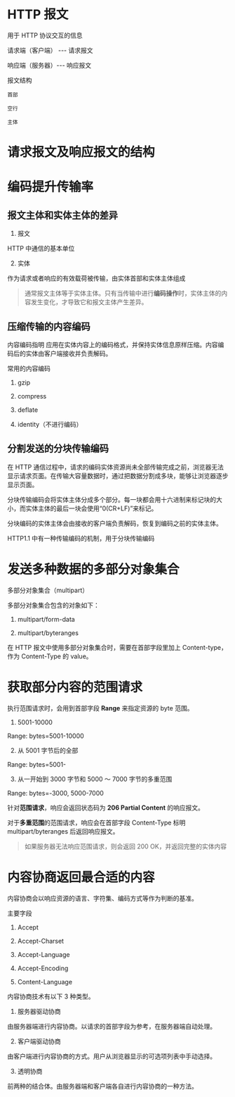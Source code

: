 # HTTP 报文

用于 HTTP 协议交互的信息

请求端（客户端） --- 请求报文

响应端（服务器）--- 响应报文

报文结构

```
首部

空行

主体
```

# 请求报文及响应报文的结构

# 编码提升传输率

## 报文主体和实体主体的差异

1. 报文

HTTP 中通信的基本单位

2. 实体

作为请求或者响应的有效载荷被传输，由实体首部和实体主体组成

> 通常报文主体等于实体主体。只有当传输中进行**编码操作**时，实体主体的内容发生变化，才导致它和报文主体产生差异。

## 压缩传输的内容编码

内容编码指明 应用在实体内容上的编码格式，并保持实体信息原样压缩。内容编码后的实体由客户端接收并负责解码。

常用的内容编码

1. gzip

2. compress

3. deflate

4. identity（不进行编码）

## 分割发送的分块传输编码

在 HTTP 通信过程中，请求的编码实体资源尚未全部传输完成之前，浏览器无法显示请求页面。在传输大容量数据时，通过把数据分割成多块，能够让浏览器逐步显示页面。

分块传输编码会将实体主体分成多个部分。每一块都会用十六进制来标记块的大小，而实体主体的最后一块会使用“0(CR+LF)”来标记。

分块编码的实体主体会由接收的客户端负责解码，恢复到编码之前的实体主体。

HTTP1.1 中有一种传输编码的机制，用于分块传输编码

# 发送多种数据的多部分对象集合

多部分对象集合（multipart）

多部分对象集合包含的对象如下：

1. multipart/form-data

2. multipart/byteranges

在 HTTP 报文中使用多部分对象集合时，需要在首部字段里加上 Content-type，作为 Content-Type 的 value。

# 获取部分内容的范围请求

执行范围请求时，会用到首部字段 **Range** 来指定资源的 byte 范围。

1. 5001-10000

Range: bytes=5001-10000

2. 从 5001 字节后的全部

Range: bytes=5001-

3. 从一开始到 3000 字节和 5000 ～ 7000 字节的多重范围

Range: bytes=-3000, 5000-7000

针对**范围请求**，响应会返回状态码为 **206 Partial Content** 的响应报文。

对于**多重范围**的范围请求，响应会在首部字段 Content-Type 标明 multipart/byteranges 后返回响应报文。

> 如果服务器无法响应范围请求，则会返回 200 OK，并返回完整的实体内容

# 内容协商返回最合适的内容

内容协商会以响应资源的语言、字符集、编码方式等作为判断的基准。

主要字段

1. Accept

2. Accept-Charset

3. Accept-Language

4. Accept-Encoding

5. Content-Language

内容协商技术有以下 3 种类型。

1. 服务器驱动协商

由服务器端进行内容协商。以请求的首部字段为参考，在服务器端自动处理。

2. 客户端驱动协商

由客户端进行内容协商的方式。用户从浏览器显示的可选项列表中手动选择。

3. 透明协商

前两种的结合体。由服务器端和客户端各自进行内容协商的一种方法。

